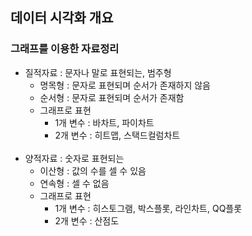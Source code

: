 ## 데이터 시각화 개요
### 그래프를 이용한 자료정리
- 질적자료 : 문자나 말로 표현되는, 범주형
  - 명목형 : 문자로 표현되며 순서가 존재하지 않음
  - 순서형 : 문자로 표현되며 순서가 존재함
  - 그래프로 표현
    - 1개 변수 : 바차트, 파이차트
    - 2개 변수 : 히트맵, 스택드컬럼차트
<br></br>
- 양적자료 : 숫자로 표현되는
  - 이산형 : 값의 수를 셀 수 있음
  - 연속형 : 셀 수 없음
  - 그래프로 표현
    - 1개 변수 : 히스토그램, 박스플롯, 라인차트, QQ플롯
    - 2개 변수 : 산점도